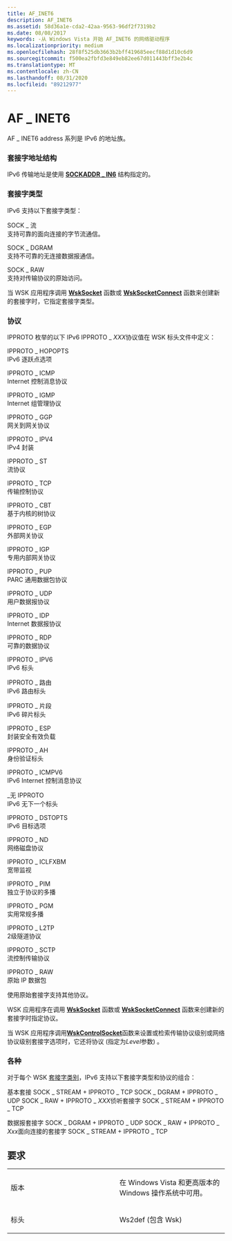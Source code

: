 ```yaml
---
title: AF_INET6
description: AF_INET6
ms.assetid: 58d36a1e-cda2-42aa-9563-96df2f7319b2
ms.date: 08/08/2017
keywords: -从 Windows Vista 开始 AF_INET6 的网络驱动程序
ms.localizationpriority: medium
ms.openlocfilehash: 28f8f525db3663b2bff419685eecf88d1d10c6d9
ms.sourcegitcommit: f500ea2fbfd3e849eb82ee67d011443bff3e2b4c
ms.translationtype: MT
ms.contentlocale: zh-CN
ms.lasthandoff: 08/31/2020
ms.locfileid: "89212977"
---
```

# <a name="af_inet6"></a>AF \_ INET6


AF \_ INET6 address 系列是 IPv6 的地址族。

### <a name="socket-address-structure"></a>套接字地址结构

IPv6 传输地址是使用 [**SOCKADDR \_ IN6**](/windows/win32/api/ws2ipdef/ns-ws2ipdef-sockaddr_in6_lh) 结构指定的。

### <a name="socket-types"></a>套接字类型

IPv6 支持以下套接字类型：

<a href="" id="sock-stream"></a>SOCK \_ 流  
支持可靠的面向连接的字节流通信。

<a href="" id="sock-dgram"></a>SOCK \_ DGRAM  
支持不可靠的无连接数据报通信。

<a href="" id="sock-raw"></a>SOCK \_ RAW  
支持对传输协议的原始访问。

当 WSK 应用程序调用 [**WskSocket**](/windows-hardware/drivers/ddi/wsk/nc-wsk-pfn_wsk_socket) 函数或 [**WskSocketConnect**](/windows-hardware/drivers/ddi/wsk/nc-wsk-pfn_wsk_socket_connect) 函数来创建新的套接字时，它指定套接字类型。

### <a name="protocols"></a>协议

IPPROTO 枚举的以下 IPv6 IPPROTO \_ *XXX*协议值在 WSK 标头文件中定义：

<a href="" id="ipproto-hopopts"></a>IPPROTO \_ HOPOPTS  
IPv6 逐跃点选项

<a href="" id="ipproto-icmp"></a>IPPROTO \_ ICMP  
Internet 控制消息协议

<a href="" id="ipproto-igmp"></a>IPPROTO \_ IGMP  
Internet 组管理协议

<a href="" id="ipproto-ggp"></a>IPPROTO \_ GGP  
网关到网关协议

<a href="" id="ipproto-ipv4"></a>IPPROTO \_ IPV4  
IPv4 封装

<a href="" id="ipproto-st"></a>IPPROTO \_ ST  
流协议

<a href="" id="ipproto-tcp"></a>IPPROTO \_ TCP  
传输控制协议

<a href="" id="ipproto-cbt"></a>IPPROTO \_ CBT  
基于内核的树协议

<a href="" id="ipproto-egp"></a>IPPROTO \_ EGP  
外部网关协议

<a href="" id="ipproto-igp"></a>IPPROTO \_ IGP  
专用内部网关协议

<a href="" id="ipproto-pup"></a>IPPROTO \_ PUP  
PARC 通用数据包协议

<a href="" id="ipproto-udp"></a>IPPROTO \_ UDP  
用户数据报协议

<a href="" id="ipproto-idp"></a>IPPROTO \_ IDP  
Internet 数据报协议

<a href="" id="ipproto-rdp"></a>IPPROTO \_ RDP  
可靠的数据协议

<a href="" id="ipproto-ipv6"></a>IPPROTO \_ IPV6  
IPv6 标头

<a href="" id="ipproto-routing"></a>IPPROTO \_ 路由  
IPv6 路由标头

<a href="" id="ipproto-fragment"></a>IPPROTO \_ 片段  
IPv6 碎片标头

<a href="" id="ipproto-esp"></a>IPPROTO \_ ESP  
封装安全有效负载

<a href="" id="ipproto-ah"></a>IPPROTO \_ AH  
身份验证标头

<a href="" id="ipproto-icmpv6"></a>IPPROTO \_ ICMPV6  
IPv6 Internet 控制消息协议

<a href="" id="ipproto-none"></a>\_无 IPPROTO  
IPv6 无下一个标头

<a href="" id="ipproto-dstopts"></a>IPPROTO \_ DSTOPTS  
IPv6 目标选项

<a href="" id="ipproto-nd"></a>IPPROTO \_ ND  
网络磁盘协议

<a href="" id="ipproto-iclfxbm"></a>IPPROTO \_ ICLFXBM  
宽带监视

<a href="" id="ipproto-pim"></a>IPPROTO \_ PIM  
独立于协议的多播

<a href="" id="ipproto-pgm"></a>IPPROTO \_ PGM  
实用常规多播

<a href="" id="ipproto-l2tp"></a>IPPROTO \_ L2TP  
2级隧道协议

<a href="" id="ipproto-sctp"></a>IPPROTO \_ SCTP  
流控制传输协议

<a href="" id="ipproto-raw"></a>IPPROTO \_ RAW  
原始 IP 数据包

使用原始套接字支持其他协议。

WSK 应用程序在调用 [**WskSocket**](/windows-hardware/drivers/ddi/wsk/nc-wsk-pfn_wsk_socket) 函数或 [**WskSocketConnect**](/windows-hardware/drivers/ddi/wsk/nc-wsk-pfn_wsk_socket_connect) 函数来创建新的套接字时指定协议。

当 WSK 应用程序调用[**WskControlSocket**](/windows-hardware/drivers/ddi/wsk/nc-wsk-pfn_wsk_control_socket)函数来设置或检索传输协议级别或网络协议级别套接字选项时，它还将协议 (指定为*Level*参数) 。

### <a name="combinations"></a>各种

对于每个 WSK [套接字类别](./winsock-kernel-socket-categories.md)，IPv6 支持以下套接字类型和协议的组合：

基本套接 SOCK \_ STREAM + IPPROTO \_ TCP SOCK \_ DGRAM + IPPROTO \_ UDP SOCK \_ RAW + IPPROTO \_ *XXX*侦听套接字 SOCK \_ STREAM + IPPROTO \_ TCP

数据报套接字 SOCK \_ DGRAM + IPPROTO \_ UDP SOCK \_ RAW + IPPROTO \_ *Xxx*面向连接的套接字 SOCK \_ STREAM + IPPROTO \_ TCP

<a name="requirements"></a>要求
------------

<table>
<colgroup>
<col width="50%" />
<col width="50%" />
</colgroup>
<tbody>
<tr class="odd">
<td><p>版本</p></td>
<td><p>在 Windows Vista 和更高版本的 Windows 操作系统中可用。</p></td>
</tr>
<tr class="even">
<td><p>标头</p></td>
<td>Ws2def (包含 Wsk) </td>
</tr>
</tbody>
</table>

 

